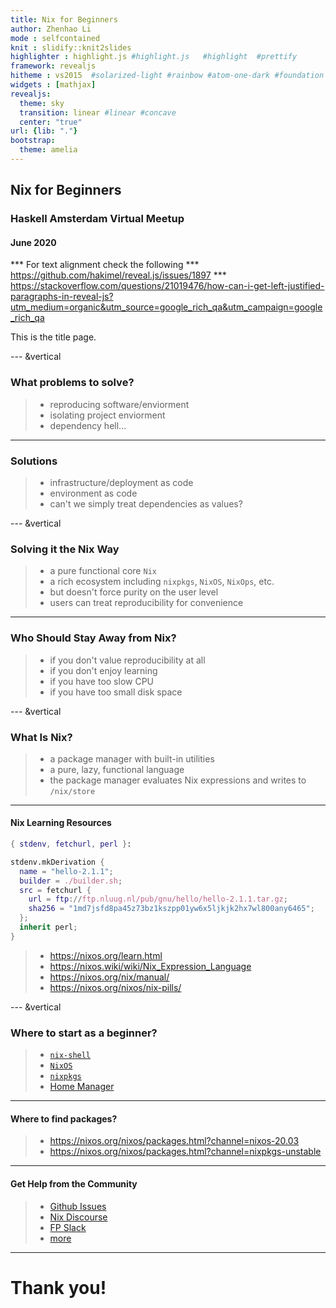```yaml
---
title: Nix for Beginners
author: Zhenhao Li
mode : selfcontained
knit : slidify::knit2slides
highlighter : highlight.js #highlight.js   #highlight  #prettify
framework: revealjs
hitheme : vs2015  #solarized-light #rainbow #atom-one-dark #foundation #vs2015 #sunburst #zenburn #tomorrow
widgets : [mathjax] 
revealjs:
  theme: sky
  transition: linear #linear #concave
  center: "true"
url: {lib: "."}
bootstrap:
  theme: amelia
---
```

<style>
    .reveal h5 {
                  text-transform: none;
          }
</style>


## Nix for Beginners

### Haskell Amsterdam Virtual Meetup 
#### June 2020

<script src="http://ajax.googleapis.com/ajax/libs/jquery/1.9.1/jquery.min.js"></script>

*** For text alignment check the following
*** https://github.com/hakimel/reveal.js/issues/1897
*** https://stackoverflow.com/questions/21019476/how-can-i-get-left-justified-paragraphs-in-reveal-js?utm_medium=organic&utm_source=google_rich_qa&utm_campaign=google_rich_qa

This is the title page.


--- &vertical

### What problems to solve?

> - reproducing software/enviorment
> - isolating project enviorment
> - dependency hell...

<script>$('ul.incremental li').addClass('fragment')</script>

***

### Solutions

> - infrastructure/deployment as code
> - environment as code
> - can't we simply treat dependencies as values?

<script>$('ul.incremental li').addClass('fragment')</script>

--- &vertical

### Solving it the Nix Way

> - a pure functional core `Nix`
> - a rich ecosystem including `nixpkgs`, `NixOS`, `NixOps`, etc.
> - but doesn't force purity on the user level
> - users can treat reproducibility for convenience 


<script>$('ul.incremental li').addClass('fragment')</script>

***

### Who Should Stay Away from Nix?

> - if you don't value reproducibility at all
> - if you don't enjoy learning
> - if you have too slow CPU
> - if you have too small disk space

<script>$('ul.incremental li').addClass('fragment')</script>

--- &vertical

### What Is Nix?

> - a package manager with built-in utilities
> - a pure, lazy, functional language
> - the package manager evaluates Nix expressions and writes to `/nix/store`


***

#### Nix Learning Resources

```nix
{ stdenv, fetchurl, perl }:

stdenv.mkDerivation {
  name = "hello-2.1.1";
  builder = ./builder.sh;
  src = fetchurl {
    url = ftp://ftp.nluug.nl/pub/gnu/hello/hello-2.1.1.tar.gz;
    sha256 = "1md7jsfd8pa45z73bz1kszpp01yw6x5ljkjk2hx7wl800any6465";
  };
  inherit perl;
}

```

> - https://nixos.org/learn.html
> - https://nixos.wiki/wiki/Nix_Expression_Language
> - https://nixos.org/nix/manual/
> - https://nixos.org/nixos/nix-pills/

<script>$('ul.incremental li').addClass('fragment')</script>


--- &vertical

### Where to start as a beginner?

> - [`nix-shell`](https://nixos.wiki/wiki/Development_environment_with_nix-shell)
> - [`NixOS`](https://nixos.org/nixos/manual/)
> - [`nixpkgs`](https://github.com/NixOS/nixpkgs)
> - [Home Manager](https://github.com/rycee/home-manager)

<script>$('ul.incremental li').addClass('fragment')</script>

***

#### Where to find packages?

> - https://nixos.org/nixos/packages.html?channel=nixos-20.03
> - https://nixos.org/nixos/packages.html?channel=nixpkgs-unstable


***

#### Get Help from the Community

> - [Github Issues](https://github.com/NixOS/nixpkgs/issues)
> - [Nix Discourse](https://discourse.nixos.org/)
> - [FP Slack](functionalprogramming.slack.com)
> - [more](https://nixos.wiki/wiki/Get_In_Touch#:~:text=Nix%20community%20chat%20channels%20are,is%20%23nixos%2Dwikilogs.&text=The%20ofborg%20development%20channel.&text=An%20informal%20channel%20for%20chit,topic%20on%20the%20main%20channel.)

<script>$('ul.incremental li').addClass('fragment')</script>

---

# Thank you! 


